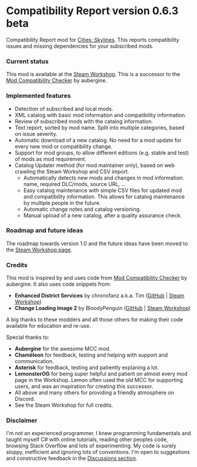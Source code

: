 # Compatibility Report version 0.6.3 beta

Compatibility Report mod for [Cities: Skylines](https://steamcommunity.com/app/255710/workshop/). This reports compatibility issues and missing dependencies for your subscribed mods.

### Current status
This mod is available at the [Steam Workshop](https://steamcommunity.com/sharedfiles/filedetails/?id=2633433869). This is a successor to the [Mod Compatibility Checker](https://github.com/CitiesSkylinesMods/AutoRepair) by aubergine.


### Implemented features
* Detection of subscribed and local mods.
* XML catalog with basic mod information and compatibility information.
* Review of subscribed mods with the catalog information.
* Text report, sorted by mod name. Split into multiple categories, based on issue severity.
* Automatic download of a new catalog. No need for a mod update for every new mod or compatibility change.
* Support for mod groups, to allow different editions (e.g. stable and test) of mods as mod requirement.
* Catalog Updater method (for mod maintainer only), based on web crawling the Steam Workshop and CSV import.
  * Automatically detects new mods and changes in mod information: name, required DLC/mods, source URL, ...
  * Easy catalog maintenance with simple CSV files for updated mod and compatibility information. This allows for catalog maintenance by multiple people in the future.
  * Automatic change notes and catalog versioning.
  * Manual upload of a new catalog, after a quality assurance check.

### Roadmap and future ideas
The roadmap towards version 1.0 and the future ideas have been moved to the [Steam Workshop page](https://steamcommunity.com/workshop/filedetails/discussion/2633433869/3162083441792162041/).

### Credits
This mod is inspired by and uses code from [Mod Compatibility Checker](https://github.com/CitiesSkylinesMods/AutoRepair) by aubergine. It also uses code snippets from:
* **Enhanced District Services** by chronofanz a.k.a. Tim ([GitHub](https://github.com/chronofanz/EnhancedDistrictServices) | [Steam Workshop](https://steamcommunity.com/sharedfiles/filedetails/?id=2303997489))
* **Change Loading Image 2** by BloodyPenguin ([GitHub](https://github.com/bloodypenguin/ChangeLoadingImage) | [Steam Workshop](https://steamcommunity.com/sharedfiles/filedetails/?id=1818482110))

A big thanks to these modders and all those others for making their code available for education and re-use.

Special thanks to:
* **Aubergine** for the awesome MCC mod.
* **Chamëleon** for feedback, testing and helping with support and communication.
* **Asterisk** for feedback, testing and patiently explaning a lot.
* **LemonsterOG** for being super helpful and patient on almost every mod page in the Workshop. Lemon often used the old MCC for supporting users, and was an inspiration for creating this successor.
* All above and many others for providing a friendly atmosphere on Discord.
* See the Steam Workshop for full credits.

### Disclaimer
I'm not an experienced programmer. I knew programming fundamentals and taught myself C# with online tutorials, reading other peoples code, browsing Stack Overflow and lots of experimenting. My code is surely sloppy, inefficient and ignoring lots of conventions. I'm open to suggestions and constructive feedback in the [Discussions section](https://github.com/Finwickle/CompatibilityReport/discussions).
